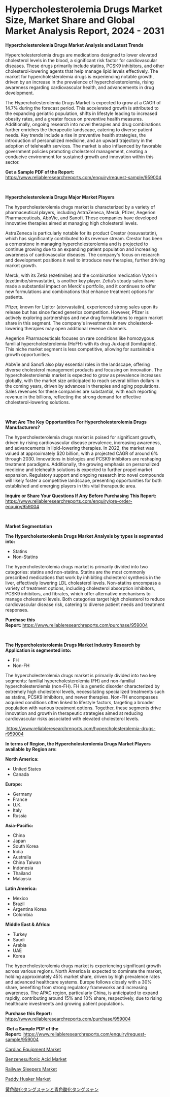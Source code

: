 <p><h1>Hypercholesterolemia Drugs Market Size, Market Share and Global Market Analysis Report, 2024 - 2031</h1></p><p><strong>Hypercholesterolemia Drugs Market Analysis and Latest Trends</strong></p>
<p><p>Hypercholesterolemia drugs are medications designed to lower elevated cholesterol levels in the blood, a significant risk factor for cardiovascular diseases. These drugs primarily include statins, PCSK9 inhibitors, and other cholesterol-lowering agents that help manage lipid levels effectively. The market for hypercholesterolemia drugs is experiencing notable growth, driven by an increase in the prevalence of hypercholesterolemia, rising awareness regarding cardiovascular health, and advancements in drug development.</p><p>The Hypercholesterolemia Drugs Market is expected to grow at a CAGR of 14.7% during the forecast period. This accelerated growth is attributed to the expanding geriatric population, shifts in lifestyle leading to increased obesity rates, and a greater focus on preventive health measures. Additionally, ongoing research into novel therapies and drug combinations further enriches the therapeutic landscape, catering to diverse patient needs. Key trends include a rise in preventive health strategies, the introduction of personalized medicine, and an upward trajectory in the adoption of telehealth services. The market is also influenced by favorable government policies promoting cholesterol management, creating a conducive environment for sustained growth and innovation within this sector.</p></p>
<p><strong>Get a Sample PDF of the Report:&nbsp;</strong> <a href="https://www.reliableresearchreports.com/enquiry/request-sample/959004">https://www.reliableresearchreports.com/enquiry/request-sample/959004</a></p>
<p>&nbsp;</p>
<p><strong>Hypercholesterolemia Drugs Major Market Players</strong></p>
<p><p>The hypercholesterolemia drugs market is characterized by a variety of pharmaceutical players, including AstraZeneca, Merck, Pfizer, Aegerion Pharmaceuticals, AbbVie, and Sanofi. These companies have developed innovative therapies aimed at managing high cholesterol levels.</p><p>AstraZeneca is particularly notable for its product Crestor (rosuvastatin), which has significantly contributed to its revenue stream. Crestor has been a cornerstone in managing hypercholesterolemia and is projected to continue growing due to an expanding patient population and increasing awareness of cardiovascular diseases. The company's focus on research and development positions it well to introduce new therapies, further driving market growth.</p><p>Merck, with its Zetia (ezetimibe) and the combination medication Vytorin (ezetimibe/simvastatin), is another key player. Zetia’s steady sales have made a substantial impact on Merck's portfolio, and it continues to offer new formulations and combinations that enhance treatment options for patients.</p><p>Pfizer, known for Lipitor (atorvastatin), experienced strong sales upon its release but has since faced generics competition. However, Pfizer is actively exploring partnerships and new drug formulations to regain market share in this segment. The company's investments in new cholesterol-lowering therapies may open additional revenue channels.</p><p>Aegerion Pharmaceuticals focuses on rare conditions like homozygous familial hypercholesterolemia (HoFH) with its drug Juxtapid (lomitapide). This niche market segment is less competitive, allowing for sustainable growth opportunities.</p><p>AbbVie and Sanofi also play essential roles in the landscape, offering diverse cholesterol management products and focusing on innovation. The hypercholesterolemia market is expected to grow as prevalence increases globally, with the market size anticipated to reach several billion dollars in the coming years, driven by advances in therapies and aging populations. Sales revenues for these companies are substantial, with each reporting revenue in the billions, reflecting the strong demand for effective cholesterol-lowering solutions.</p></p>
<p>&nbsp;</p>
<p><strong>What Are The Key Opportunities For Hypercholesterolemia Drugs Manufacturers?</strong></p>
<p><p>The hypercholesterolemia drugs market is poised for significant growth, driven by rising cardiovascular disease prevalence, increasing awareness, and advancements in lipid-lowering therapies.  In 2022, the market was valued at approximately $20 billion, with a projected CAGR of around 6% through 2030. Innovations in biologics and PCSK9 inhibitors are reshaping treatment paradigms. Additionally, the growing emphasis on personalized medicine and telehealth solutions is expected to further propel market expansion. Regulatory support and ongoing research into novel compounds will likely foster a competitive landscape, presenting opportunities for both established and emerging players in this vital therapeutic area.</p></p>
<p><strong>Inquire or Share Your Questions If Any Before Purchasing This Report:</strong> <a href="https://www.reliableresearchreports.com/enquiry/pre-order-enquiry/959004">https://www.reliableresearchreports.com/enquiry/pre-order-enquiry/959004</a></p>
<p>&nbsp;</p>
<p><strong>Market Segmentation</strong></p>
<p><strong>The Hypercholesterolemia Drugs Market Analysis by types is segmented into:</strong></p>
<p><ul><li>Statins</li><li>Non-Statins</li></ul></p>
<p><p>The hypercholesterolemia drugs market is primarily divided into two categories: statins and non-statins. Statins are the most commonly prescribed medications that work by inhibiting cholesterol synthesis in the liver, effectively lowering LDL cholesterol levels. Non-statins encompass a variety of treatment options, including cholesterol absorption inhibitors, PCSK9 inhibitors, and fibrates, which offer alternative mechanisms to manage cholesterol levels. Both categories target high cholesterol to reduce cardiovascular disease risk, catering to diverse patient needs and treatment responses.</p></p>
<p><strong>Purchase this Report:&nbsp;</strong><a href="https://www.reliableresearchreports.com/purchase/959004">https://www.reliableresearchreports.com/purchase/959004</a></p>
<p>&nbsp;</p>
<p><strong>The Hypercholesterolemia Drugs Market Industry Research by Application is segmented into:</strong></p>
<p><ul><li>FH</li><li>Non-FH</li></ul></p>
<p><p>The hypercholesterolemia drugs market is primarily divided into two key segments: familial hypercholesterolemia (FH) and non-familial hypercholesterolemia (non-FH). FH is a genetic disorder characterized by extremely high cholesterol levels, necessitating specialized treatments such as statins, PCSK9 inhibitors, and newer therapies. Non-FH encompasses acquired conditions often linked to lifestyle factors, targeting a broader population with various treatment options. Together, these segments drive innovation and growth in therapeutic strategies aimed at reducing cardiovascular risks associated with elevated cholesterol levels.</p></p>
<p><a href="https://www.reliableresearchreports.com/hypercholesterolemia-drugs-r959004">&nbsp;https://www.reliableresearchreports.com/hypercholesterolemia-drugs-r959004</a></p>
<p><strong>In terms of Region, the Hypercholesterolemia Drugs Market Players available by Region are:</strong></p>
<p>
    <p> <strong> North America: </strong>
        <ul>
            <li>United States</li>
            <li>Canada</li>
        </ul>
        </p> 
    <p> <strong> Europe: </strong>
        <ul>
            <li>Germany</li>
            <li>France</li>
            <li>U.K.</li>
            <li>Italy</li>
            <li>Russia</li>
        </ul>
        </p> 
    <p> <strong> Asia-Pacific: </strong>
        <ul>
            <li>China</li>
            <li>Japan</li>
            <li>South Korea</li>
            <li>India</li>
            <li>Australia</li>
            <li>China Taiwan</li>
            <li>Indonesia</li>
            <li>Thailand</li>
            <li>Malaysia</li>
        </ul>
        </p> 
    <p> <strong> Latin America: </strong>
        <ul>
            <li>Mexico</li>
            <li>Brazil</li>
            <li>Argentina Korea</li>
            <li>Colombia</li>
        </ul>
        </p> 
    <p> <strong> Middle East & Africa: </strong>
        <ul>
            <li>Turkey</li>
            <li>Saudi</li>
            <li>Arabia</li>
            <li>UAE</li>
            <li>Korea</li>
        </ul>
    </p>
    </p>
<p><p>The hypercholesterolemia drugs market is experiencing significant growth across various regions. North America is expected to dominate the market, holding approximately 45% market share, driven by high prevalence rates and advanced healthcare systems. Europe follows closely with a 30% share, benefiting from strong regulatory frameworks and increasing awareness. The APAC region, particularly China, is anticipated to expand rapidly, contributing around 15% and 10% share, respectively, due to rising healthcare investments and growing patient populations.</p></p>
<p><strong>Purchase this Report: </strong><a href="https://www.reliableresearchreports.com/purchase/959004">https://www.reliableresearchreports.com/purchase/959004</a></p>
<p>&nbsp;<strong>Get a Sample PDF of the Report:&nbsp;&nbsp;</strong><a href="https://www.reliableresearchreports.com/enquiry/request-sample/959004">https://www.reliableresearchreports.com/enquiry/request-sample/959004</a></p>
<p><strong></strong></p>
<p><p><a href="https://github.com/AshrafKhan865/Market-Research-Report-List-1/blob/main/cardiac-equipment-market.md">Cardiac Equipment Market</a></p><p><a href="https://issuu.com/reportprime-2/docs/benzenesulfonic-acid-market-size-20_055e96abc1101b">Benzenesulfonic Acid Market</a></p><p><a href="https://medium.com/@karinaokon70/the-market-study-covers-the-railway-sleepers-market-across-various-segments-7767b4dbc99c">Railway Sleepers Market</a></p><p><a href="https://www.linkedin.com/pulse/paddy-husker-industry-sector-new-technologies-market-impact-forecasted-vrp3f?trackingId=6DdRNPVVQUe6qQ9bBSiI7A%3D%3D">Paddy Husker Market</a></p><p><a href="https://medium.com/@davidowell8/yellow-tungsten-oxide-and-blue-tungsten-oxide-48913ca169e5?postPublishedType=initial">黄色酸化タングステンと青色酸化タングステン</a></p></p>